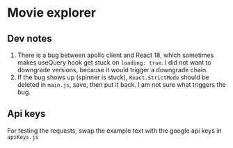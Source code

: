 # Movie explorer

## Dev notes
1. There is a bug between apollo client and React 18, which sometimes makes useQuery hook get stuck on `loading: true`. I did not want to downgrade versions, because it would trigger a downgrade chain.
2. If the bug shows up (spinner is stuck), `React.StrictMode` should be deleted in `main.js`, save, then put it back. I am not sure what triggers the bug.

## Api keys
For testing the requests, swap the example text with the google api keys in `apiKeys.js`
